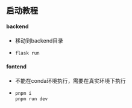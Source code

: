 ## 启动教程

#### backend

- 移动到backend目录

- ~~~sh
  flask run
  ~~~

#### fontend

- 不能在conda环境执行，需要在真实环境下执行

- ~~~sh
  pnpm i
  pnpm run dev
  ~~~

